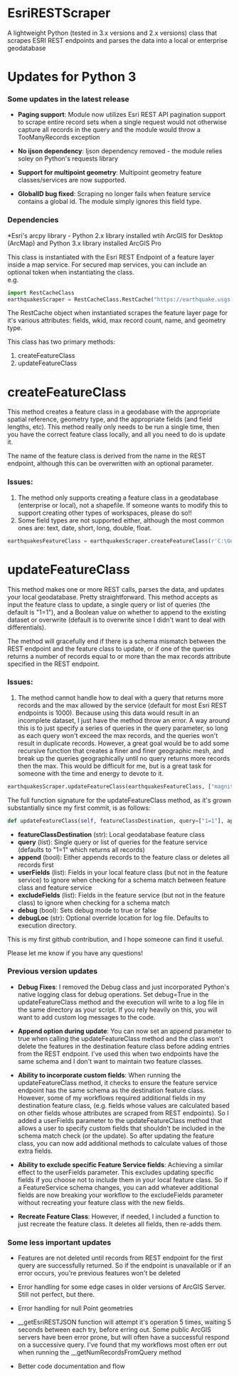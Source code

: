EsriRESTScraper
===============

A lightweight Python (tested in 3.x versions and 2.x versions) class that scrapes ESRI REST endpoints and parses the data into a local or enterprise geodatabase

Updates for Python 3
====================

### Some updates in the latest release
* __Paging support__:
Module now utilizes Esri REST API pagination support to scrape entire record sets when a single request would not otherwise capture all records in the query and the module would throw a TooManyRecords exception

* __No ijson dependency__:
Ijson dependency removed - the module relies soley on Python's requests library

* __Support for multipoint geometry__:
Multipoint geometry feature classes/services are now supported.

* __GlobalID bug fixed__:
Scraping no longer fails when feature service contains a global id.  The module simply ignores this field type.

### Dependencies
*Esri's arcpy library - Python 2.x library installed wtih ArcGIS for Desktop (ArcMap) and Python 3.x library installed ArcGIS Pro


This class is instantiated with the Esri REST Endpoint of a feature layer inside a map service.  For secured map services, you can include an optional token when instantiating the class. 
<br> e.g. 
```python
import RestCacheClass
earthquakesScraper = RestCacheClass.RestCache("https://earthquake.usgs.gov/arcgis/rest/services/eq/event_30DaySignificant/MapServer/0")
```


The RestCache object when instantiated scrapes the feature layer page for it's various attributes: fields, wkid, max record count, name, and geometry type.

This class has two primary methods:

1. createFeatureClass
2. updateFeatureClass

createFeatureClass
==================

This method creates a feature class in a geodabase with the appropriate spatial reference, geometry type, and the appropriate fields (and field lengths, etc).  This method really only needs to be run a single time, then you have the correct feature class locally, and all you need to do is update it.

The name of the feature class is derived from the name in the REST endpoint, although this can be overwritten with an optional parameter.  

### Issues:

1.  The method only supports creating a feature class in a geodatabase (enterprise or local), not a shapefile.  If someone wants to modify this to support creating other types of workspaces, please do so!!
2.  Some field types are not supported either, although the most common ones are: text, date, short, long, double, float.

```python
earthquakesFeatureClass = earthquakesScraper.createFeatureClass(r'C:\Geodata\earthquakes.gdb', 'earthquakes')
```

updateFeatureClass
==================

This method makes one or more REST calls, parses the data, and updates your local geodatabase.  Pretty straightforward.  This method accepts as input the feature class to update, a single query or list of queries (the default is "1=1"), and a Boolean value on whether to append to the existing dataset or overwrite (default is to overwrite since I didn't want to deal with differentials).

The method will gracefully end if there is a schema mismatch between the REST endpoint and the feature class to update, or if one of the queries returns a number of records equal to or more than the max records attribute specified in the REST endpoint.  

### Issues:

1. The method cannot handle how to deal with a query that returns more records and the max allowed by the service (default for most Esri REST endpoints is 1000).  Because using this data would result in an incomplete dataset, I just have the method throw an error.  A way around this is to just specify a series of queries in the query parameter, so long as each query won't exceed the max records, and the queries won't result in duplicate records.  However, a great goal would be to add some recursive function that creates a finer and finer geographic mesh, and break up the queries geographically until no query returns more records then the max.  This would be difficult for me, but is a great task for someone with the time and energy to devote to it.    

```python
earthquakesScraper.updateFeatureClass(earthquakesFeatureClass, ["magnitude > 4"])
```

The full function signature for the updateFeatureClass method, as it's grown substantially since my first commit, is as follows:

```python
def updateFeatureClass(self, featureClassDestination, query=["1=1"], append=False, userFields=[], excludeFields=[], debug=False, debugLoc=sys.path[0]):
```
* __featureClassDestination__ (str): Local geodatabase feature class
* __query__ (list): Single query or list of queries for the feature service (defaults to "1=1" which returns all records)
* __append__ (bool): Either appends records to the feature class or deletes all records first
* __userFields__ (list): Fields in your local feature class (but not in the feature service) to ignore when checking for a schema match between feature class and feature service
* __excludeFields__ (list): Fields in the feature service (but not in the feature class) to ignore when checking for a schema match
* __debug__ (bool): Sets debug mode to true or false
* __debugLoc__ (str): Optional override location for log file.  Defaults to execution directory.  
 
This is my first github contribution, and I hope someone can find it useful.

Please let me know if you have any questions!

### Previous version updates  

* __Debug Fixes__:
I removed the Debug class and just incorporated Python's native logging class for debug operations.  Set debug=True in the updateFeatureClass method and the execution will write to a log file in the same directory as your script.  If you rely heavily on this, you will want to add custom log messages to the code.   

* __Append option during update__:
You can now set an append parameter to true when calling the updateFeatureClass method and the class won't delete the features in the destination feature class before adding entries from the REST endpoint.  I've used this when two endpoints have the same schema and I don't want to maintain two feature classes.  

* __Ability to incorporate custom fields__:
When running the updateFeatureClass method, it checks to ensure the feature service endpoint has the same schema as the destination feature class.  However, some of my workflows required additional fields in my destination feature class, (e.g. fields whose values are calculated based on other fields whose attributes are scraped from REST endpoints).  So I added a userFields parameter to the updateFeatureClass method that allows a user to specify custom fields that shouldn't be included in the schema match check (or the update).  So after updating the feature class, you can now add additional methods to calculate values of those extra fields.  

* __Ability to exclude specific Feature Service fields__:
Achieving a similar effect to the userFields parameter.  This excludes updating specific fields if you choose not to include them in your local feature class.  So if a FeatureService schema changes, you can add whatever additional fields are now breaking your workflow to the excludeFields parameter without recreating your feature class with the new fields. 

* __Recreate Feature Class__:
However, if needed, I included a function to just recreate the feature class.  It deletes all fields, then re-adds them.  

### Some less important updates

* Features are not deleted until records from REST endpoint for the first query are successfully returned.  So if the endpoint is unavailable or if an error occurs, you're previous features won't be deleted

* Error handling for some edge cases in older versions of ArcGIS Server.  Still not perfect, but there.  

* Error handling for null Point geometries

* \__getEsriRESTJSON function will attempt it's operation 5 times, waiting 5 seconds between each try, before erring out. Some public ArcGIS servers have been error prone, but will often have a successful respond on a successive query.  I've found that my workflows most often err out when running the \_\_getNumRecordsFromQuery method

* Better code documentation and flow







